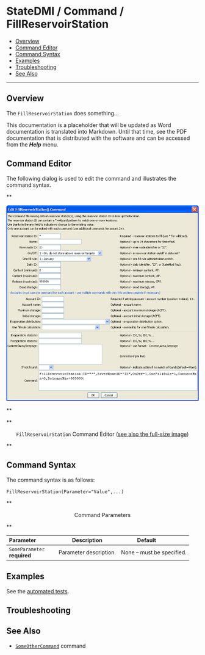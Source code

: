 # StateDMI / Command / FillReservoirStation #

* [Overview](#overview)
* [Command Editor](#command-editor)
* [Command Syntax](#command-syntax)
* [Examples](#examples)
* [Troubleshooting](#troubleshooting)
* [See Also](#see-also)

-------------------------

## Overview ##

The `FillReservoirStation` does something...

This documentation is a placeholder that will be updated as Word documentation is translated into Markdown.
Until that time, see the PDF documentation that is distributed with the software and can be accessed
from the ***Help*** menu.

## Command Editor ##

The following dialog is used to edit the command and illustrates the command syntax.

**<p style="text-align: center;">
![FillReservoirStation](FillReservoirStation.png)
</p>**

**<p style="text-align: center;">
`FillReservoirStation` Command Editor (<a href="../FillReservoirStation.png">see also the full-size image</a>)
</p>**

## Command Syntax ##

The command syntax is as follows:

```text
FillReservoirStation(Parameter="Value",...)
```
**<p style="text-align: center;">
Command Parameters
</p>**

| **Parameter**&nbsp;&nbsp;&nbsp;&nbsp;&nbsp;&nbsp;&nbsp;&nbsp;&nbsp;&nbsp;&nbsp;&nbsp; | **Description** | **Default**&nbsp;&nbsp;&nbsp;&nbsp;&nbsp;&nbsp;&nbsp;&nbsp;&nbsp;&nbsp; |
| --------------|-----------------|----------------- |
|`SomeParameter`<br>**required**|Parameter description.|None – must be specified.|

## Examples ##

See the [automated tests](https://github.com/OpenCDSS/cdss-app-statedmi-test/tree/master/test/regression/commands/FillReservoirStation).

## Troubleshooting ##

## See Also ##

* [`SomeOtherCommand`](../SomeOtherCommand/SomeOtherCommand) command
